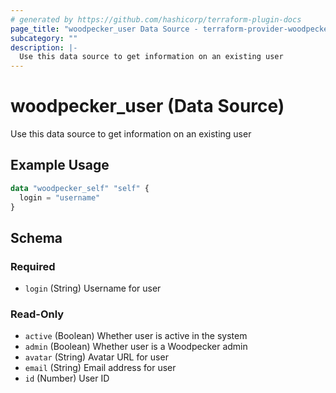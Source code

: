 ```yaml
---
# generated by https://github.com/hashicorp/terraform-plugin-docs
page_title: "woodpecker_user Data Source - terraform-provider-woodpecker"
subcategory: ""
description: |-
  Use this data source to get information on an existing user
---
```


# woodpecker_user (Data Source)

Use this data source to get information on an existing user

## Example Usage

```terraform
data "woodpecker_self" "self" {
  login = "username"
}
```

<!-- schema generated by tfplugindocs -->
## Schema

### Required

- `login` (String) Username for user

### Read-Only

- `active` (Boolean) Whether user is active in the system
- `admin` (Boolean) Whether user is a Woodpecker admin
- `avatar` (String) Avatar URL for user
- `email` (String) Email address for user
- `id` (Number) User ID


